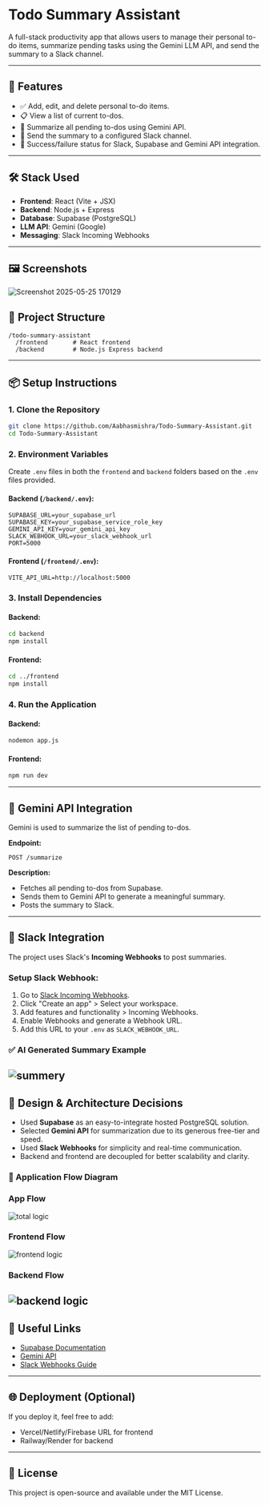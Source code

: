 # Todo Summary Assistant

A full-stack productivity app that allows users to manage their personal to-do items, summarize pending tasks using the Gemini LLM API, and send the summary to a Slack channel.

---

## 🚀 Features

* ✅ Add, edit, and delete personal to-do items.
* 📋 View a list of current to-dos.
* 🧠 Summarize all pending to-dos using Gemini API.
* 🚀 Send the summary to a configured Slack channel.
* 🔔 Success/failure status for Slack, Supabase and Gemini API integration.

---

## 🛠️ Stack Used

* **Frontend**: React (Vite + JSX)
* **Backend**: Node.js + Express
* **Database**: Supabase (PostgreSQL)
* **LLM API**: Gemini (Google)
* **Messaging**: Slack Incoming Webhooks

---

## 🖼️ Screenshots
![Screenshot 2025-05-25 170129](https://github.com/user-attachments/assets/a5f022ad-bb6d-4d6f-bbe9-1aa7cc532941)

## 📂 Project Structure

```
/todo-summary-assistant
  /frontend       # React frontend
  /backend        # Node.js Express backend
```

---

## 📦 Setup Instructions

### 1. Clone the Repository

```bash
git clone https://github.com/Aabhasmishra/Todo-Summary-Assistant.git
cd Todo-Summary-Assistant
```

### 2. Environment Variables

Create `.env` files in both the `frontend` and `backend` folders based on the `.env` files provided.

#### Backend (`/backend/.env`):

```env
SUPABASE_URL=your_supabase_url
SUPABASE_KEY=your_supabase_service_role_key
GEMINI_API_KEY=your_gemini_api_key
SLACK_WEBHOOK_URL=your_slack_webhook_url
PORT=5000
```

#### Frontend (`/frontend/.env`):

```env
VITE_API_URL=http://localhost:5000
```

### 3. Install Dependencies

#### Backend:

```bash
cd backend
npm install
```

#### Frontend:

```bash
cd ../frontend
npm install
```

### 4. Run the Application

#### Backend:

```bash
nodemon app.js
```

#### Frontend:

```bash
npm run dev
```

---

## 🧠 Gemini API Integration

Gemini is used to summarize the list of pending to-dos.

**Endpoint:**

```http
POST /summarize
```

**Description:**

* Fetches all pending to-dos from Supabase.
* Sends them to Gemini API to generate a meaningful summary.
* Posts the summary to Slack.

---

## 💬 Slack Integration

The project uses Slack's **Incoming Webhooks** to post summaries.

### Setup Slack Webhook:

1. Go to [Slack Incoming Webhooks](https://api.slack.com/messaging/webhooks).
2. Click "Create an app" > Select your workspace.
3. Add features and functionality > Incoming Webhooks.
4. Enable Webhooks and generate a Webhook URL.
5. Add this URL to your `.env` as `SLACK_WEBHOOK_URL`.

### ✅ AI Generated Summary Example
![summery](https://github.com/user-attachments/assets/ef8fcb0e-37ec-4845-b991-40ec2efaf009)
---

## 🧱 Design & Architecture Decisions

* Used **Supabase** as an easy-to-integrate hosted PostgreSQL solution.
* Selected **Gemini API** for summarization due to its generous free-tier and speed.
* Used **Slack Webhooks** for simplicity and real-time communication.
* Backend and frontend are decoupled for better scalability and clarity.

### 🔄 Application Flow Diagram
### App Flow
![total logic](https://github.com/user-attachments/assets/6278801b-a548-4a16-a533-925eb0457afb)
### Frontend Flow
![frontend logic](https://github.com/user-attachments/assets/93f74a86-d0a1-4f67-ac8f-0fce1d63a308)
### Backend Flow
![backend logic](https://github.com/user-attachments/assets/e4e141d9-f9f2-498b-8e83-3199eb77a4ab)
---

## 🔗 Useful Links

* [Supabase Documentation](https://supabase.com/docs)
* [Gemini API](https://ai.google.dev/)
* [Slack Webhooks Guide](https://api.slack.com/messaging/webhooks)

---

## 🌐 Deployment (Optional)

If you deploy it, feel free to add:

* Vercel/Netlify/Firebase URL for frontend
* Railway/Render for backend

---

## 📄 License

This project is open-source and available under the MIT License.
